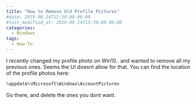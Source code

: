 ```yaml
---
title: "How to Remove Old Profile Pictures"
#date: 2019-08-14T15:30:00-06:00
#last_modified_at: 2019-08-14T15:30:00-06:00
categories:
  - Windows
tags:
  - How-To
---
```


I recently changed my profile photo on Win10.. and wanted to remove all my previous ones. Seems the UI doesnt allow for that. You can find the location of the profile photos here:

```powershell
%appdata%\Microsoft\Windows\AccountPictures
```

Go there, and delete the ones you dont want.
